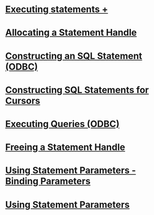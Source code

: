# [Executing statements +](../../relational-databases/native-client-odbc-queries/executing-statements/batches-of-statements.md)
# [Allocating a Statement Handle](allocating-a-statement-handle.md)
# [Constructing an SQL Statement (ODBC)](constructing-an-sql-statement-odbc.md)
# [Constructing SQL Statements for Cursors](constructing-sql-statements-for-cursors.md)
# [Executing Queries (ODBC)](executing-queries-odbc.md)
# [Freeing a Statement Handle](freeing-a-statement-handle.md)
# [Using Statement Parameters - Binding Parameters](using-statement-parameters-binding-parameters.md)
# [Using Statement Parameters](using-statement-parameters.md)
